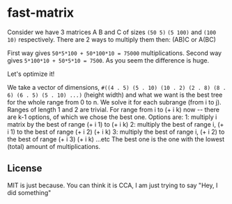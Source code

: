# fast-matrix

Consider we have 3 matrices A B and C of sizes `(50 5)` `(5 100)` and `(100 10)` respectively.
There are 2 ways to multiply them then:
(AB)C or A(BC)

First way gives `50*5*100 + 50*100*10 = 75000` multiplications.
Second way gives `5*100*10 + 50*5*10 = 7500`. As you seem the difference is huge.

Let's optimize it!

We take a vector of dimensions, `#((4 . 5) (5 . 10) (10 . 2) (2 . 8) (8 . 6) (6 . 5) (5 . 10) ...)` (height width)
and what we want is the best tree for the whole range from 0 to n.
We solve it for each subrange (from i to j).
Ranges of length 1 and 2 are trivial.
For range from i to (+ i k) now -- there are k-1 options, of which we chose the best one.
Options are:
1: multiply i matrix by the best of range (+ i 1) to (+ i k)
2: multiply the best of range i, (+ i 1) to the best of range (+ i 2) (+ i k)
3: multiply the best of range i, (+ i 2) to the best of range (+ i 3) (+ i k)
...etc
The best one is the one with the lowest (total) amount of multiplications.

## License

MIT is just because. You can think it is CCA, I am just trying to say "Hey, I
did something"
